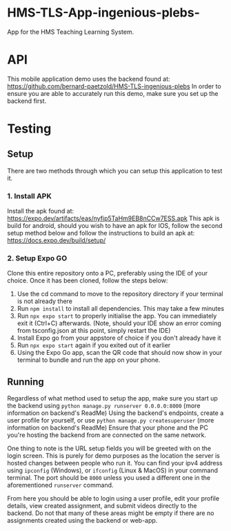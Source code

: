 # HMS-TLS-App-ingenious-plebs-
App for the HMS Teaching Learning System.

# API
This mobile application demo uses the backend found at: https://github.com/bernard-paetzold/HMS-TLS-ingenious-plebs
In order to ensure you are able to accurately run this demo, make sure you set up the backend first.

# Testing
## Setup
There are two methods through which you can setup this application to test it.

### 1. Install APK
Install the apk found at: https://expo.dev/artifacts/eas/nyfip5TaHm9EB8nCCw7ESS.apk
This apk is build for android, should you wish to have an apk for IOS, follow the second setup method below and follow the instructions to build an apk at: https://docs.expo.dev/build/setup/

### 2. Setup Expo GO
Clone this entire repository onto a PC, preferably using the IDE of your choice.
Once it has been cloned, follow the steps below:
1. Use the cd command to move to the repository directory if your terminal is not already there
2. Run `npm install` to install all dependencies. This may take a few minutes
3. Run `npx expo start` to properly initialise the app. You can immediately exit it (Ctrl+C) afterwards.
(Note, should your IDE show an error coming from tsconfig.json at this point, simply restart the IDE)
4. Install Expo go from your appstore of choice if you don't already have it
5. Run `npx expo start` again if you exited out of it earlier
6. Using the Expo Go app, scan the QR code that should now show in your terminal to bundle and run the app on your phone.

## Running
Regardless of what method used to setup the app, make sure you start up the backend using `python manage.py runserver 0.0.0.0:8000` (more information on backend's ReadMe)
Using the backend's endpoints, create a user profile for yourself, or use `python manage.py createsuperuser` (more information on backend's ReadMe)
Ensure that your phone and the PC you're hosting the backend from are connected on the same network.

One thing to note is the URL setup fields you will be greeted with on the login screen. This is purely for demo purposes as the location the server is hosted changes between people who run it.
You can find your ipv4 address using `ipconfig` (Windows), or `ifconfig` (Linux & MacOS) in your command terminal.
The port should be `8000` unless you used a different one in the aforementioned `runserver` command.

From here you should be able to login using a user profile, edit your profile details, view created assignment, and submit videos directly to the backend.
Do not that many of these areas might be empty if there are no assignments created using the backend or web-app.
